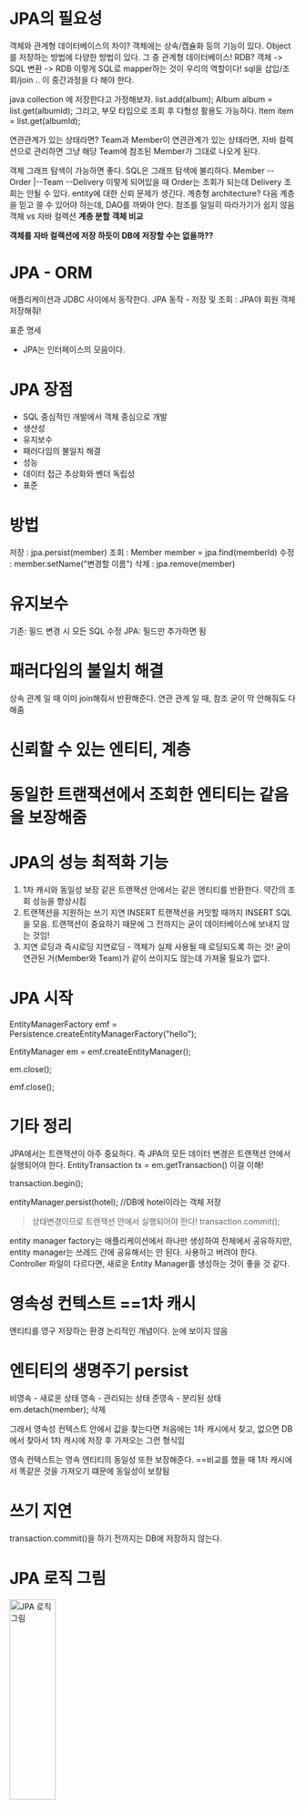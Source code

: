 # JPA의 필요성
객체와 관계형 데이터베이스의 차이?
객체에는 상속/캡슐화 등의 기능이 있다. 
Object를 저장하는 방법에 다양한 방법이 있다. 그 중 관계형 데이터베이스! RDB?
객체  ->  SQL 변환  ->  RDB 이렇게 SQL로 mapper하는 것이 우리의 역할이다!
sql을 삽입/조회/join .. 이 중간과정을 다 해야 한다.

java collection 에 저장한다고 가정해보자. 
list.add(album);
Album album = list.get(albumId);
그리고, 부모 타입으로 조회 후 다형성 활용도 가능하다.
Item item = list.get(albumId); 

연관관계가 있는 상태라면?
Team과 Member이 연관관계가 있는 상태라면, 자바 컬렉션으로 관리하면 그냥 해당 Team에 참조된 Member가 그대로 나오게 된다.

객체 그래프 탐색이 가능하면 좋다. 
SQL은 그래프 탐색에 불리하다. Member -- Order 
                             |--Team --Delivery 이렇게 되어있을 때 Order는 조회가 되는데 Delivery 조회는 안될 수 있다.
entity에 대한 신뢰 문제가 생긴다.
계층형 architecture? 다음 계층을 믿고 쓸 수 있어야 하는데, DAO를 까봐야 안다. 참조를 일일히 따라가기가 쉽지 않음
객체 vs 자바 컬렉션 **계층 분할** **객체 비교**

**객체를 자바 컬렉션에 저장 하듯이 DB에 저장할 수는 없을까??**


# JPA - ORM
애플리케이션과 JDBC 사이에서 동작한다.
JPA 동작 - 저장 및 조회 : JPA야 회원 객체 저장해줘!

표준 명세
- JPA는 인터페이스의 모음이다.

# JPA 장점
- SQL 중심적인 개발에서 객체 중심으로 개발
- 생산성
- 유지보수
- 패러다임의 불일치 해결
- 성능
- 데이터 접근 추상화와 벤더 독립성
- 표준

# 방법
저장 : jpa.persist(member)
조회 : Member member = jpa.find(memberId)
수정 : member.setName("변경할 이름")
삭제 : jpa.remove(member)

# 유지보수
기존: 필드 변경 시 모든 SQL 수정
JPA: 필드만 추가하면 됨

# 패러다임의 불일치 해결
상속 관계 일 때 이미 join해줘서 반환해준다.
연관 관계 일 때, 참조 굳이 막 안해줘도 다 해줌

# 신뢰할 수 있는 엔티티, 계층

# 동일한 트랜잭션에서 조회한 엔티티는 같음을 보장해줌

# JPA의 성능 최적화 기능
1. 1차 캐시와 동일성 보장
같은 트랜잭션 안에서는 같은 엔티티를 반환한다. 약간의 조회 성능을 향상시킴
2. 트랜잭션을 지원하는 쓰기 지연
INSERT
트랜잭션을 커밋할 때까지 INSERT SQL을 모음. 트랜잭션이 중요하기 때문에 그 전까지는 굳이 데이터베이스에 보내지 않는 것임!
3. 지연 로딩과 즉시로딩
지연로딩 - 객체가 실제 사용될 때 로딩되도록 하는 것! 
굳이 연관된 거(Member와 Team)가 같이 쓰이지도 않는데 가져올 필요가 없다.

# JPA 시작
EntityManagerFactory emf = Persistence.createEntityManagerFactory("hello");

EntityManager em = emf.createEntityManager();

em.close();

emf.close();

# 기타 정리
JPA에서는 트랜잭션이 아주 중요하다. 즉 JPA의 모든 데이터 변경은 트랜잭션 안에서 실행되어야 한다. EntityTransaction tx = em.getTransaction() 이걸 이해!

transaction.begin();

entityManager.persist(hotel);  //DB에 hotel이라는 객체 저장
> 상태변경이므로 트랜잭션 안에서 실행되어야 한다!
transaction.commit();



entity manager factory는 애플리케이션에서 하나만 생성하여 전체에서 공유하지만, entity manager는 쓰레드 간에 공유해서는 안 된다. 사용하고 버려야 한다.
Controller 파일이 다르다면, 새로운 Entity Manager를 생성하는 것이 좋을 것 같다.

# 영속성 컨텍스트 ==1차 캐시
엔티티를 영구 저장하는 환경
논리적인 개념이다. 눈에 보이지 않음

# 엔티티의 생명주기 persist
비영속 - 새로운 상태
영속 - 관리되는 상태
준영속 - 분리된 상태
em.detach(member);
삭제

그래서 영속성 컨텍스트 안에서 값을 찾는다면
처음에는 1차 캐시에서 찾고, 없으면 DB에서 찾아서 1차 캐시에 저장 후 가져오는 그런 형식임

영속 컨텍스트는 영속 엔티티의 동일성 또한 보장해준다.
==비교를 했을 때 1차 캐시에서 똑같은 것을 가져오기 떄문에 동일성이 보장됨

# 쓰기 지연
transaction.commit()을 하기 전까지는 DB에 저장하지 않는다.

# JPA 로직 그림
<img src="http://www.s-dhttps://velog.velcdn.com/cloudflare/seungho1216/06fb89f1-62dd-4447-81f0-66d469e0c5b2/%EC%98%81%EC%86%8D%EC%BB%A8%ED%85%8D%EC%8A%A4%ED%8A%B8%EC%A0%84%EC%B2%B4.png" width="40%" height="30%" title="px(픽셀) 크기 설정" alt="JPA 로직 그림"></img>

# 수정 시 변경 감지
entity 값을 바꾸려면 뭔가 set 후에 entity.persist();를 해야할 것 같지만 아님.
비밀은 영속성 컨텍스트 안에 있다. 커밋하는 시점에 무슨 일이 벌어지는가?
flush()가 호출됨 -> entity와 snapshot이 생기게 됨 -> JPA가 이걸 다 바뀌는지 계속 지켜보고 있다가 오? 하면서 자동으로 변경

<img src="https://user-images.githubusercontent.com/87989933/197335056-12530693-d980-4ce0-8c88-e3ca0d3129fa.png" width="40%" height="30%" title="px(픽셀) 크기 설정" alt="JPA 로직 그림"></img>

# 플러시
영속성 컨텍스트의 변경 내용을 DB에 반영

언제 플러시가 발생하는가?
> 변경감지 </br>
> 수정된 엔티티 쓰기 지연 SQL 저장소에 등록</br>
> 쓰기 지연 SQL 저장소의 쿼리를 DB에 전송 (등록, 수정, 삭제 쿼리)

어떻게 플러시?
> em.flush() - 강제 저장 (DB에 insert문 바로 적용됨)</br>
> 트랜잭션 커밋 - 플러시 자동 호출 </br>
> JPQL 쿼리 실행 - 플러시 자동 호출 </br> --em.persist 안해도 그냥 날라가는 구나 이해

# 플러시 특징
> 영속성 컨텍스트를 비우지 않음 </br>
> 영속성 컨텍스트의 변경 내용을 DB에 동기화 </br>
> 트랜잭션이라는 작업 단위가 중요 -> 커밋 직전에만 동기화하면 됨 </br>

# 영속 vs 준영속
### 영속 상태
생성한 객체를 em.persist()를 통해 영속성 컨텍스트에 저장하거나,

혹은 em.find()를 통해 DB에서 엔티티를 조회하면 영속성 컨텍스트에 저장되어 관리되어지므로 이때 영속 상태가 된다.

### 준영속 상태
em.detach(member); 이렇게 하면 영속상태에서 빠짐

준영속 상태로 만드는 방법?
> em.detach(member); 특정 entity를 영속상태에서 뺌 </br>
> em.clear(); 영속성 컨텍스트를 완전히 초기화
> em.close(); 영속성 컨텍스트를 종료

# hibernate.auto 설정 속성
create - 기존 테이블 삭제 후 다시 생성
create-drop - create와 같으나 종료 시점에 테이블 DROP
update - 변경분만 반영(운영DB에는 사용하면 안 됨)
validate - 엔티티와 테이블이 정상 매핑되었는지만 확인
none - 사용하지 않음

주로 개발 초기 단계는 create나 update,
테스트 서버는 update 또는 validate
스테이징과 운영 서버는 validate 또는 none

# Mapping Annotation
> @Column : 컬럼 매핑</br>
> @Temporal : 날짜 타입 매핑</br>
> @Enumerated : enum 타입 매핑   --원래는 ORDINAL(0,1,2 ...)이 기본인데 이렇게 하면 숫자로 되어 있어서 값이 바뀔 때 문제가 생김   
> @Lob : BLOB, CLOB 매핑 </br>
> @Transient : 특정 필드를 컬럼에 매핑하고 싶지 않을 때 - 생략하고 싶을 때</br>
> @Lob : 엄청 큰 (예를 들어 description) 문자열/숫자열을 넣을 때 

만약 어떤 컬럼 조건을 내가 세세하게 주고 싶다면? </br>
columnDefinition = "default 'EMPTY'" 뭐 이런 식으로 만들 수 있다!

# 기본키 매핑
@Id   
@GeneratedValue

권장하는 식별자 전략   
Long형 + 대체키 + 키 생성전략 사용   
GenerationType.SEQUENCE 면 전략이 1부터 시작해서 1만큼 증가되는 형식   
allocationSize = 50 이면 한 번 호출될 때마다 db id 50개가 한 번에 생성됨. 다 쓰면 51~100까지 생성

# 연관 관계의 매핑 
연관 관계의 주인(Owner)

Member와 Team   
Member 입장에서는 Team이 ManyToOne이다.   
즉,    
@ManyToOne @JoinColumn(name="Team_id")
Team team;

ManyToOne에 fetch라는 게 있는데 지연로딩 .. 나중에 더 공부하자!

# 객체 참조와 테이블의 양방향 매핑 ★★★

<img src="https://blog.kakaocdn.net/dn/bbfwZN/btqFNgJPObb/k4SbI2jWxrK66N8h3Wzu51/img.png" width="40%" height="30%" title="px(픽셀) 크기 설정" alt="JPA 로직 그림"></img>

그러면 위에서 만약 Team입장이라면,   
Team Entity 안에서는

@OneToMany(mappedBy = "team") //나는 팀으로 매핑되어있는 애야   
private List<Member> members = new ArrayList<>();

**객체와 테이블이 관계를 맺는 차이**
객체에서는 단방향이 두 개 있는 방식이고(참조가 두 개),   
테이블에서는 양쪽이 다 있는 방식이다. 

그러면 만약 Member에 있는 Team 이름을 바꾸고 싶다면 어떡하지?   
안되겠다. 룰이 생김. --> 연관 관계의 주인!!

연관관계의 주인만이 외래 키를 관리한다. *등록 수정 가능하다*
**외래키가 있는 곳을 주인으로 정하라.** 일 대 다 중에 '다' 쪽 !!!

팀에다가 멤버를 넣는 게 아니라   
멤버에다가 팀을 넣는 형식이다!!   

양방향 매핑 시 연관관계의 주인에 값을 입력해야 한다.   
(순수한 객체 관계를 고려하면 항상 **양쪽 다** 값을 입력해야 한다.)

### 그럼 어떻게??
연관관계 편의 메소드를 생성하자.
Member Entity Class 안에 이런 함수를 생성한다.
public void setTeam(Team team) {  -> 되도록이면 changeTeam으로 이름 바꾼다.   
    this.team = team;   
    team.getMembers().add(this);   
}   
  
이러면 원래 코드는   
Team team = new Team();   
team.setName("TeamA");   
em.persist(team);   

Member member = new Member();   
member.setUsername("member1");   
member.setTeam(team);     //team setting 시점에 member에도 넣어준다면 !!   
em.persist(member);

**team.getMembers().add(member);  --> 이 코드 지워도 됨**

## 주의
- Entity는 Controller에서 웬만하면 DTO로 변환해서 반환하자!    
(양방향 매핑 시에 무한 루프를 예방할 수 있음)

- 설계할 때는 일단 단방향만 표시해두고, 개발 시 양방향이 필요하다면 그 때 구현하자!

# EntityManager와 영속 컨텍스트(=캐시)
- 트랜잭션 커밋 시점에 save()로 추가한 영속 객체를 DB에 반영한다.
- 또는 flush()를 사용한다면 이 시점에도 DB에 억지로 반영할 수 있다.

# 영속 객체의 라이프 사이클
<img src="https://ifh.cc/g/3AnOyQ.png" width="40%" height="30%" title="px(픽셀) 크기 설정" alt="영속 객체의 라이프 사이클"></img>


# 연관 매핑
## 1:1 단방향 매핑
member - Card

어떻게?

public class MembershipCard {
    @OneToOne
    @JoinColumn(name="user")
    private User owner ; //식별자를 column에 저장하는 형식이다. 
}

--> 위 상황에서, owner에 null 주는 것은 괜찮다. 하지만 반대로, owner가 영속상태에 있지 않은 상태에서 트랜잭션 커밋을 한다면 exception 발생한다.

# 즉시로딩과 지연로딩
즉시로딩 : 연관된 객체를 함께 불러온다. (fetch = FetchType.EAGER)
지연로딩 : 연관된 객체가 필요할 때만 불러온다. (fetch = FetchType.LAZY)
          연관된 객체가 필요로 하는 기능이 적을 때 사용한다.
          예를 들어, 카드를 사용 불가 상태로 바꾸는 기능이 있다고 하자. 이 기능을 쓸 때에는 굳이 owner를 같이 불러 가져올 필요가 없다.

# 1:1 양방향
+mappedBy="owner"을 추가하는 것 뿐!
User Entity 속에 Card라는 클래스를 넣고 위에 mappedBy를 추가하자!
'참조키'를 통해 이루어진다고 이해한다.

주로 위에서 말했던 User Entity에 setter를 사용한다.
public void setCard(Card card){
    this card = card;
}

1:1 연관을 끊는 법: 양쪽 연관에 null을 할당한다.

## 프록시 객체 ---- 지연 로딩
지연로딩 조회라고 해도 SQL문을(find, 즉 select) 두 번 호출하는 방식이 아니다.
<img src="https://ifh.cc/g/6HFnX4.jpg" width="40%" height="30%" title="px(픽셀) 크기 설정" alt="프록시 객체와 지연로딩"></img>

일단 한 테이블만 조회하고(Card) Owner 필드에 User 프록시를 주입해 둔 후 Card 객체를 먼저 리턴한다. 이후 카드의 Owner 이름(참조키)을 이용해 User 프록시에서 프록시가 한 번 실제 entity를 로딩하면 이후 접근에서는 이미 로딩한 User entity를 사용한다.

## N:1 단방향
Review : Hotel

public class Review {
    @ManyToOne 
    @JoinCOlumn(name="hotel_id")
    private Hotel hotel;
}

만약 한 호텔의 리뷰들을 보고 싶다면?
EntityManager em = EMF.createEntityManager();
try {
    Hotel hotel = em.find(Hotel.class, "H100-01");
    TypedQuery<Review> query = em.createQuery(
        "select r from Review r where r.hotel=:hotel" +
        "order by r.id desc", Review.class
    )
    query.setParameter("hotel",hotel);
}

# 값의 collection 매핑
@Embeddable - 밸류 타입을 매핑한 것을 기억한다.
List -> ArrayList
Set -> HashSet
Map -> HashMap
엔티티 로딩 시 다음 클래스를 이용해 각 콜렉션 타입의 인스턴스를 생성한다.

1:N collection 매핑
Team Player
팀에 Player 추가 가능 / Player가 속한 팀을 바꿀 수 있다.

### Team에는
private Set <Player> players = new HashSet<>();

### Player 에는
player가 속한 팀을 바꿀 수 있다.
private Team team; 이 들어가 있음

# 영속성 전이
엔티티의 영속성 상태 변화를 연관된 엔티티에도 함께 적용한다.
Card 속에

@OneToOne(cascade = CascadeType.PERSIST)  //함께 저장할 것임
@JoinColumn(name="user_email")
private User owner;

------

# JPA 내장함수 조금씩 이해하기

public interface JpaMemberRepository extends JpaRepository<Member,Long> {
        int modifyMemberName(Long memberId, String nickName);
}

modifyMemberName(Long memberId, String nickname) 메서드는 JPA의 내장 함수인 @Modifying 어노테이션과 @Query 어노테이션을 함께 사용하여 구현된 쿼리이다.
Member 엔티티에서 memberId를 가진 데이터의 nickName 값을 nickname으로 변경하는 쿼리로, 아래와 같다!

```
UPDATE member SET nick_name = :nickName WHERE member_id = :memberId
```
이 로직은 updateMemberName으로 메소드 이름을 변경해도 상관없다.   
JPA는 메소드명을 보고 실행해야 하는 쿼리를 자동으로 생성하기 때문에, 메소드 이름 자체가 중요한 것은 아니고,    
메소드의 **파라미터 타입과 리턴 타입, 그리고 메소드가 수행해야 하는 로직**이 중요하다.   
따라서, 메소드 이름을 적절하게 변경해도, 메소드 파라미터와 로직을 변경하지 않는 한, 여전히 동일한 기능을 수행할 것입니다.